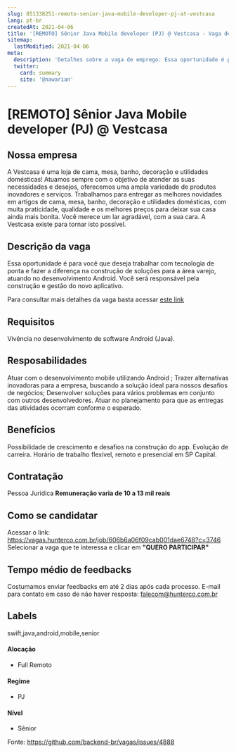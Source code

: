 ```yaml
---
slug: 851338251-remoto-senior-java-mobile-developer-pj-at-vestcasa
lang: pt-br
createdAt: 2021-04-06
title: '[REMOTO] Sênior Java Mobile developer (PJ) @ Vestcasa - Vaga de Emprego'
sitemap:
  lastModified: 2021-04-06
meta:
  description: 'Detalhes sobre a vaga de emprego: Essa oportunidade é para você que deseja trabalhar com tecnologia de ponta e fazer a diferença na construção de soluções para a área varejo, atuando no desenvolvimento Android. Você será responsável pela construção e gestão do novo aplicativo. Para consultar mais detalhes da vaga basta acessar [este link](https://vagas.hunterco.com.br/job/606b6a06f09cab001dae6748?c=3746)'
  twitter:
    card: summary
    site: '@nawarian'
---
```


# [REMOTO] Sênior Java Mobile developer (PJ) @ Vestcasa

## Nossa empresa

A Vestcasa é uma loja de cama, mesa, banho, decoração e utilidades domésticas!
Atuamos sempre com o objetivo de atender as suas necessidades e desejos, oferecemos uma ampla variedade de produtos inovadores e serviços. Trabalhamos para entregar as melhores novidades em artigos de cama, mesa, banho, decoração e utilidades domésticas, com muita praticidade, qualidade e os melhores preços para deixar sua casa ainda mais bonita. Você merece um lar agradável, com a sua cara. A Vestcasa existe para tornar isto possível.

## Descrição da vaga

Essa oportunidade é para você que deseja trabalhar com tecnologia de ponta e fazer a diferença na construção de soluções para a área varejo, atuando no desenvolvimento Android. Você será responsável pela construção e gestão do novo aplicativo.

Para consultar mais detalhes da vaga basta acessar [este link](https://vagas.hunterco.com.br/job/606b6a06f09cab001dae6748?c=3746)

## Requisitos

Vivência no desenvolvimento de software Android (Java).

## Resposabilidades

Atuar com o desenvolvimento mobile utilizando Android ;
Trazer alternativas inovadoras para a empresa, buscando a solução ideal para nossos desafios de negócios;
Desenvolver soluções para vários problemas em conjunto com outros desenvolvedores.
Atuar no planejamento para que as entregas das atividades ocorram conforme o esperado.

## Benefícios

Possibilidade de crescimento e desafios na construção do app.
Evolução de carreira.
Horário de trabalho flexível, remoto e presencial em SP Capital.

## Contratação

Pessoa Jurídica
**Remuneração varia de 10 a 13 mil reais**

## Como se candidatar

Acessar o link: https://vagas.hunterco.com.br/job/606b6a06f09cab001dae6748?c=3746
Selecionar a vaga que te interessa e clicar em **"QUERO PARTICIPAR"**

## Tempo médio de feedbacks

Costumamos enviar feedbacks em até 2 dias após cada processo.
E-mail para contato em caso de não haver resposta: falecom@hunterco.com.br

## Labels
swift,java,android,mobile,senior

#### Alocação
- Full Remoto

#### Regime
- PJ

#### Nível
- Sênior

Fonte: https://github.com/backend-br/vagas/issues/4888